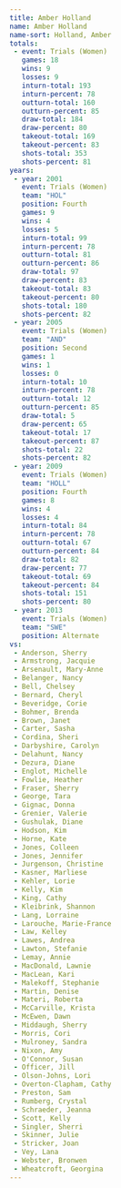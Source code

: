 ```yaml
---
title: Amber Holland
name: Amber Holland
name-sort: Holland, Amber
totals:
 - event: Trials (Women)
   games: 18
   wins: 9
   losses: 9
   inturn-total: 193
   inturn-percent: 78
   outturn-total: 160
   outturn-percent: 85
   draw-total: 184
   draw-percent: 80
   takeout-total: 169
   takeout-percent: 83
   shots-total: 353
   shots-percent: 81
years:
 - year: 2001
   event: Trials (Women)
   team: "HOL"
   position: Fourth
   games: 9
   wins: 4
   losses: 5
   inturn-total: 99
   inturn-percent: 78
   outturn-total: 81
   outturn-percent: 86
   draw-total: 97
   draw-percent: 83
   takeout-total: 83
   takeout-percent: 80
   shots-total: 180
   shots-percent: 82
 - year: 2005
   event: Trials (Women)
   team: "AND"
   position: Second
   games: 1
   wins: 1
   losses: 0
   inturn-total: 10
   inturn-percent: 78
   outturn-total: 12
   outturn-percent: 85
   draw-total: 5
   draw-percent: 65
   takeout-total: 17
   takeout-percent: 87
   shots-total: 22
   shots-percent: 82
 - year: 2009
   event: Trials (Women)
   team: "HOLL"
   position: Fourth
   games: 8
   wins: 4
   losses: 4
   inturn-total: 84
   inturn-percent: 78
   outturn-total: 67
   outturn-percent: 84
   draw-total: 82
   draw-percent: 77
   takeout-total: 69
   takeout-percent: 84
   shots-total: 151
   shots-percent: 80
 - year: 2013
   event: Trials (Women)
   team: "SWE"
   position: Alternate
vs:
 - Anderson, Sherry
 - Armstrong, Jacquie
 - Arsenault, Mary-Anne
 - Belanger, Nancy
 - Bell, Chelsey
 - Bernard, Cheryl
 - Beveridge, Corie
 - Bohmer, Brenda
 - Brown, Janet
 - Carter, Sasha
 - Cordina, Sheri
 - Darbyshire, Carolyn
 - Delahunt, Nancy
 - Dezura, Diane
 - Englot, Michelle
 - Fowlie, Heather
 - Fraser, Sherry
 - George, Tara
 - Gignac, Donna
 - Grenier, Valerie
 - Gushulak, Diane
 - Hodson, Kim
 - Horne, Kate
 - Jones, Colleen
 - Jones, Jennifer
 - Jurgenson, Christine
 - Kasner, Marliese
 - Kehler, Lorie
 - Kelly, Kim
 - King, Cathy
 - Kleibrink, Shannon
 - Lang, Lorraine
 - Larouche, Marie-France
 - Law, Kelley
 - Lawes, Andrea
 - Lawton, Stefanie
 - Lemay, Annie
 - MacDonald, Lawnie
 - MacLean, Kari
 - Malekoff, Stephanie
 - Martin, Denise
 - Materi, Roberta
 - McCarville, Krista
 - McEwen, Dawn
 - Middaugh, Sherry
 - Morris, Cori
 - Mulroney, Sandra
 - Nixon, Amy
 - O'Connor, Susan
 - Officer, Jill
 - Olson-Johns, Lori
 - Overton-Clapham, Cathy
 - Preston, Sam
 - Rumberg, Crystal
 - Schraeder, Jeanna
 - Scott, Kelly
 - Singler, Sherri
 - Skinner, Julie
 - Stricker, Joan
 - Vey, Lana
 - Webster, Bronwen
 - Wheatcroft, Georgina
---
```

